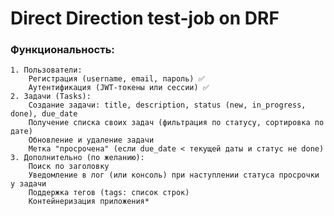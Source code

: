 # Direct Direction test-job on DRF
### Функциональность:
    1. Пользователи:
        Регистрация (username, email, пароль) ✅
        Аутентификация (JWT-токены или сессии) ✅
    2. Задачи (Tasks):
        Создание задачи: title, description, status (new, in_progress, done), due_date
        Получение списка своих задач (фильтрация по статусу, сортировка по дате)
        Обновление и удаление задачи
        Метка "просрочена" (если due_date < текущей даты и статус не done)
    3. Дополнительно (по желанию):
        Поиск по заголовку
        Уведомление в лог (или консоль) при наступлении статуса просрочки у задачи
        Поддержка тегов (tags: список строк)
        Контейнеризация приложения*
